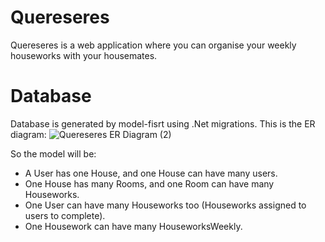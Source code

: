 # Quereseres

Quereseres is a web application where you can organise your weekly houseworks with your housemates.

# Database

Database is generated by model-fisrt using .Net migrations. This is the ER diagram:
![Quereseres ER Diagram (2)](https://github.com/jalvadev/Quereseres/assets/22642135/29388b7d-bb65-4945-9f4e-3055f8d06d2c)

So the model will be:

- A User has one House, and one House can have many users.
- One House has many Rooms, and one Room can have many Houseworks.
- One User can have many Houseworks too (Houseworks assigned to users to complete).
- One Housework can have many HouseworksWeekly.
